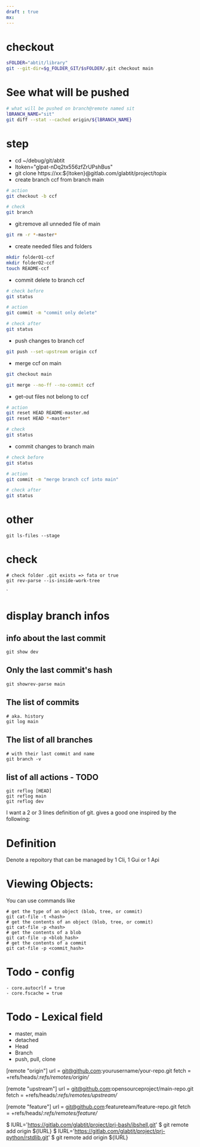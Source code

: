 ```yaml
---
draft : true
mx:  
---
```



# checkout
```bash
sFOLDER="abtit/library"
git --git-dir=$g_FOLDER_GIT/$sFOLDER/.git checkout main
```

# See what will be pushed
```bash
# what will be pushed on branch@remote named sit
lBRANCH_NAME="sit"
git diff --stat --cached origin/${lBRANCH_NAME}
```





# step
- cd ~/debug/git/abtit
- ltoken="glpat-nDq2tx556zfZrUPshBus"
- git clone https://xx:${ltoken}@gitlab.com/glabtit/project/topix
- create branch ccf from branch main
```bash
# action
git checkout -b ccf

# check
git branch
```

- git:remove all unneded file of main 
```bash
git rm -r *-master*
```

- create needed files and folders 
```bash
mkdir folderO1-ccf
mkdir folderO2-ccf
touch README-ccf
```

- commit delete to branch ccf 
```bash
# check before
git status

# action
git commit -m "commit only delete"

# check after
git status
```

- push changes to branch ccf 
```bash
git push --set-upstream origin ccf
```

- merge ccf on main
```bash
git checkout main

git merge --no-ff --no-commit ccf
```

- get-out files not belong to ccf 
```bash
# action
git reset HEAD README-master.md
git reset HEAD *-master*

# check
git status
```


- commit changes to branch main
```bash
# check before
git status

# action
git commit -m "merge branch ccf into main"

# check after
git status
```

# other
```
git ls-files --stage
```

# check
```shell
# check folder .git exists => fata or true
git rev-parse --is-inside-work-tree
```

`



# display branch infos

## info about the last commit
```shell
git show dev
```

## Only the last commit's hash
```shell
git showrev-parse main
```

## The list of commits
```shell
# aka. history
git log main
```

## The list of all branches
```shell
# with their last commit and name
git branch -v
```

## list of all actions - TODO
```shell
git reflog [HEAD]
git reflog main
git reflog dev
```




I want a 2 or 3 lines definition of git. gives a good one inspired by the following:
# Definition
Denote a repoitory that can be managed by 1 Cli, 1 Gui or 1 Api


# Viewing Objects:

You can use commands like 
```shell
# get the type of an object (blob, tree, or commit)
git cat-file -t <hash>
# get the contents of an object (blob, tree, or commit)
git cat-file -p <hash>
# get the contents of a blob
git cat-file -p <blob_hash>
# get the contents of a commit
git cat-file -p <commit_hash>
```



# Todo - config
```
- core.autocrlf = true
- core.fscache = true
```

# Todo - Lexical field
- master, main
- detached
- Head
- Branch
- push, pull, clone

[remote "origin"]
    url = git@github.com:yourusername/your-repo.git
    fetch = +refs/heads/*:refs/remotes/origin/*

[remote "upstream"]
    url = git@github.com:opensourceproject/main-repo.git
    fetch = +refs/heads/*:refs/remotes/upstream/*

[remote "feature"]
    url = git@github.com:featureteam/feature-repo.git
    fetch = +refs/heads/*:refs/remotes/feature/*

$ lURL='https://gitlab.com/glabtit/project/prj-bash/ibshell.git'
$ git remote add origin ${lURL}
$ lURL='https://gitlab.com/glabtit/project/prj-python/rstdlib.git'
$ git remote add origin ${lURL}
